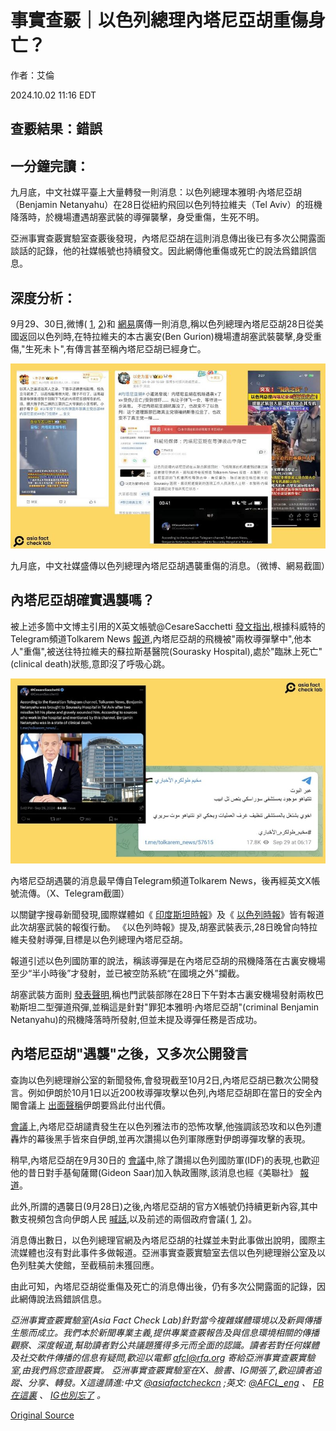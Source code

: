 # 事實查覈｜以色列總理內塔尼亞胡重傷身亡？

作者：艾倫

2024.10.02 11:16 EDT

## 查覈結果：錯誤

## 一分鐘完讀：

九月底，中文社媒平臺上大量轉發一則消息：以色列總理本雅明·內塔尼亞胡（Benjamin Netanyahu）在28日從紐約飛回以色列特拉維夫（Tel Aviv）的班機降落時，於機場遭遇胡塞武裝的導彈襲擊，身受重傷，生死不明。

亞洲事實查覈實驗室查覈後發現，內塔尼亞胡在這則消息傳出後已有多次公開露面談話的記錄，他的社媒帳號也持續發文。因此網傳他重傷或死亡的說法爲錯誤信息。

## 深度分析：

9月29、30日,微博( [1](https://web.archive.org/web/20241002145905/https://weibo.com/5410945006/OzheIn6Iy), [2](https://web.archive.org/web/20241002150006/https://weibo.com/2178514797/OzlSeELBC))和 [網易](https://web.archive.org/web/20241002150515/https://m.163.com/dy/article_cambrian/JDBA6Q5U05568TSV.html)廣傳一則消息,稱以色列總理內塔尼亞胡28日從美國返回以色列時,在特拉維夫的本古裏安(Ben Gurion)機場遭胡塞武裝襲擊,身受重傷,"生死未卜",有傳言甚至稱內塔尼亞胡已經身亡。

![九月底，中文社媒盛傳以色列總理內塔尼亞胡遇襲重傷的消息。（微博、網易截圖）](images/JE3GSVE4ZTASVHCCKZUM5RZP7Y.jpg)

九月底，中文社媒盛傳以色列總理內塔尼亞胡遇襲重傷的消息。（微博、網易截圖）

## 內塔尼亞胡確實遇襲嗎？

被上述多箇中文博主引用的X英文帳號@CesareSacchetti [發文指出](https://x.com/CesareSacchetti/status/1840326269189202226),根據科威特的Telegram頻道Tolkarem News [報道](https://t.me/tolkarem_news/57615),內塔尼亞胡的飛機被"兩枚導彈擊中",他本人"重傷",被送往特拉維夫的蘇拉斯基醫院(Sourasky Hospital),處於"臨牀上死亡"(clinical death)狀態,意即沒了呼吸心跳。

![內塔尼亞胡遇襲的消息最早傳自Telegram頻道Tolkarem News，後再經英文X帳號流傳。（X、Telegram截圖）](images/3POSROWTJNRLM3IQSGDHS37ZHU.jpg)

內塔尼亞胡遇襲的消息最早傳自Telegram頻道Tolkarem News，後再經英文X帳號流傳。（X、Telegram截圖）

以關鍵字搜尋新聞發現,國際媒體如《 [印度斯坦時報](https://www.hindustantimes.com/videos/world-news/houthis-try-to-kill-netanyahu-fire-missile-at-airport-when-israel-pms-plane-arrived-nasrallah-101727603738124.html)》及《 [以色列時報](https://www.timesofisrael.com/liveblog_entry/after-claiming-rocket-launch-on-tel-aviv-houthi-rebel-leader-vows-nasrallahs-death-will-not-be-in-vain/)》皆有報道此次胡塞武裝的報復行動。 《以色列時報》提及,胡塞武裝表示,28日晚曾向特拉維夫發射導彈,目標是以色列總理內塔尼亞胡。

報道引述以色列國防軍的說法，稱該導彈是在內塔尼亞胡的飛機降落在古裏安機場至少“半小時後”才發射，並已被空防系統“在國境之外”攔截。

胡塞武裝方面則 [發表聲明](https://www.saba.ye/en/news3377537.htm),稱也門武裝部隊在28日下午對本古裏安機場發射兩枚巴勒斯坦二型彈道飛彈,並稱這是針對"罪犯本雅明·內塔尼亞胡"(criminal Benjamin Netanyahu)的飛機降落時所發射,但並未提及導彈任務是否成功。

## 內塔尼亞胡"遇襲"之後，又多次公開發言

查詢以色列總理辦公室的新聞發佈,會發現截至10月2日,內塔尼亞胡已數次公開發言。例如伊朗於10月1日以近200枚導彈攻擊以色列,內塔尼亞胡即在當日的安全內閣會議上 [出面聲稱](https://www.youtube.com/watch?v=0CeOdoHV1ZE)伊朗要爲此付出代價。

[會議](https://www.gov.il/en/pages/event-cabinet011024)上,內塔尼亞胡譴責發生在以色列雅法市的恐怖攻擊,他強調該恐攻和以色列遭轟炸的幕後黑手皆來自伊朗,並再次讚揚以色列軍隊應對伊朗導彈攻擊的表現。

稍早,內塔尼亞胡在9月30日的 [會議](https://www.gov.il/en/pages/spoke-start300924)中,除了讚揚以色列國防軍(IDF)的表現,也歡迎他的昔日對手基甸薩爾(Gideon Saar)加入執政團隊,該消息也經《美聯社》 [報道](https://apnews.com/article/netanyahu-saar-israel-politics-cabinet-ee441a9a75780e5c2740ccaeacc461e9)。

此外,所謂的遇襲日(9月28日)之後,內塔尼亞胡的官方X帳號仍持續更新內容,其中數支視頻包含向伊朗人民 [喊話](https://x.com/netanyahu/status/1840740049299583355),以及前述的兩個政府會議( [1](https://x.com/netanyahu/status/1840759955948765606), [2](https://x.com/netanyahu/status/1841214635292119507))。

消息傳出數日，以色列總理官網及內塔尼亞胡的社媒並未對此事做出說明，國際主流媒體也沒有對此事件多做報道。亞洲事實查覈實驗室去信以色列總理辦公室及以色列駐美大使館，至截稿前未獲回應。

由此可知，內塔尼亞胡從重傷及死亡的消息傳出後，仍有多次公開露面的記錄，因此網傳說法爲錯誤信息。

*亞洲事實查覈實驗室(Asia Fact Check Lab)針對當今複雜媒體環境以及新興傳播生態而成立。我們本於新聞專業主義,提供專業查覈報告及與信息環境相關的傳播觀察、深度報道,幫助讀者對公共議題獲得多元而全面的認識。讀者若對任何媒體及社交軟件傳播的信息有疑問,歡迎以電郵*  [*afcl@rfa.org*](mailto:afcl@rfa.org)  *寄給亞洲事實查覈實驗室,由我們爲您查證覈實。* *亞洲事實查覈實驗室在X、臉書、IG開張了,歡迎讀者追蹤、分享、轉發。X這邊請進:中文*  [*@asiafactcheckcn*](https://twitter.com/asiafactcheckcn)  *;英文:*  [*@AFCL\_eng*](https://twitter.com/AFCL_eng)  *、*  [*FB在這裏*](https://www.facebook.com/asiafactchecklabcn)  *、*  [*IG也別忘了*](https://www.instagram.com/asiafactchecklab/)  *。*



[Original Source](https://www.rfa.org/mandarin/shishi-hecha/hc-netanyahu-injured-from-missile-attack-fact-check-10022024111146.html)